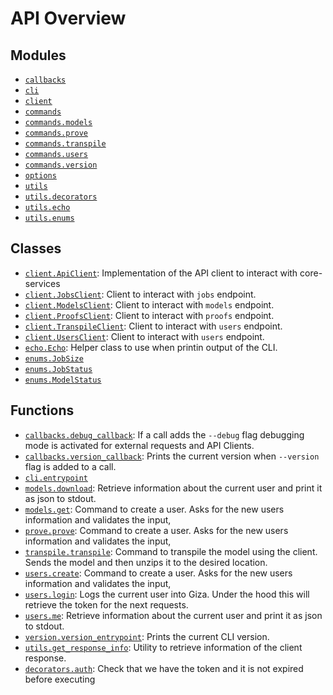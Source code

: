 <!-- markdownlint-disable -->

# API Overview

## Modules

- [`callbacks`](./callbacks.md#module-callbacks)
- [`cli`](./cli.md#module-cli)
- [`client`](./client.md#module-client)
- [`commands`](./commands.md#module-commands)
- [`commands.models`](./commands.models.md#module-commandsmodels)
- [`commands.prove`](./commands.prove.md#module-commandsprove)
- [`commands.transpile`](./commands.transpile.md#module-commandstranspile)
- [`commands.users`](./commands.users.md#module-commandsusers)
- [`commands.version`](./commands.version.md#module-commandsversion)
- [`options`](./options.md#module-options)
- [`utils`](./utils.md#module-utils)
- [`utils.decorators`](./utils.decorators.md#module-utilsdecorators)
- [`utils.echo`](./utils.echo.md#module-utilsecho)
- [`utils.enums`](./utils.enums.md#module-utilsenums)

## Classes

- [`client.ApiClient`](./client.md#class-apiclient): Implementation of the API client to interact with core-services
- [`client.JobsClient`](./client.md#class-jobsclient): Client to interact with `jobs` endpoint.
- [`client.ModelsClient`](./client.md#class-modelsclient): Client to interact with `models` endpoint.
- [`client.ProofsClient`](./client.md#class-proofsclient): Client to interact with `proofs` endpoint.
- [`client.TranspileClient`](./client.md#class-transpileclient): Client to interact with `users` endpoint.
- [`client.UsersClient`](./client.md#class-usersclient): Client to interact with `users` endpoint.
- [`echo.Echo`](./utils.echo.md#class-echo): Helper class to use when printin output of the CLI.
- [`enums.JobSize`](./utils.enums.md#class-jobsize)
- [`enums.JobStatus`](./utils.enums.md#class-jobstatus)
- [`enums.ModelStatus`](./utils.enums.md#class-modelstatus)

## Functions

- [`callbacks.debug_callback`](./callbacks.md#function-debug_callback): If a call adds the `--debug` flag debugging mode is activated for external requests and API Clients.
- [`callbacks.version_callback`](./callbacks.md#function-version_callback): Prints the current version when `--version` flag is added to a call.
- [`cli.entrypoint`](./cli.md#function-entrypoint)
- [`models.download`](./commands.models.md#function-download): Retrieve information about the current user and print it as json to stdout.
- [`models.get`](./commands.models.md#function-get): Command to create a user. Asks for the new users information and validates the input,
- [`prove.prove`](./commands.prove.md#function-prove): Command to create a user. Asks for the new users information and validates the input,
- [`transpile.transpile`](./commands.transpile.md#function-transpile): Command to transpile the model using the client. Sends the model and then unzips it to the desired location.
- [`users.create`](./commands.users.md#function-create): Command to create a user. Asks for the new users information and validates the input,
- [`users.login`](./commands.users.md#function-login): Logs the current user into Giza. Under the hood this will retrieve the token for the next requests.
- [`users.me`](./commands.users.md#function-me): Retrieve information about the current user and print it as json to stdout.
- [`version.version_entrypoint`](./commands.version.md#function-version_entrypoint): Prints the current CLI version.
- [`utils.get_response_info`](./utils.md#function-get_response_info): Utility to retrieve information of the client response.
- [`decorators.auth`](./utils.decorators.md#function-auth): Check that we have the token and it is not expired before executing
